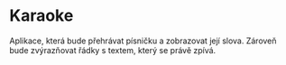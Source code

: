 # Karaoke

Aplikace, která bude přehrávat písničku a zobrazovat její slova. Zároveň bude zvýrazňovat řádky s textem, který se právě zpívá.
